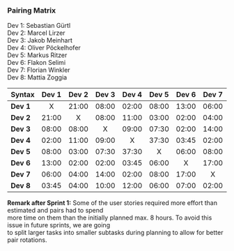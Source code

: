 ### Pairing Matrix
Dev 1: Sebastian Gürtl\
Dev 2: Marcel Lirzer\
Dev 3: Jakob Meinhart\
Dev 4: Oliver Pöckelhofer\
Dev 5: Markus Ritzer\
Dev 6: Flakon Selimi\
Dev 7: Florian Winkler\
Dev 8: Mattia Zoggia

| Syntax      | Dev 1   	  | Dev 2   	  | Dev 3   	  | Dev 4   	  | Dev 5   	  | Dev 6   	  | Dev 7   	  | Dev 8   	  |
| :---        |    :----:   |    :----:   |    :----:   |    :----:   |    :----:   |    :----:   |    :----:   |    :----:   |
| **Dev 1**       | X           | 21:00       | 08:00       | 02:00       | 08:00       | 13:00       | 06:00       | 03:45       |
| **Dev 2**       | 21:00       | X           | 08:00       | 11:00       | 03:00       | 02:00       | 04:00       | 04:00       |
| **Dev 3**       | 08:00       | 08:00       | X           | 09:00       | 07:30       | 02:00       | 14:00       | 10:00       |
| **Dev 4**       | 02:00       | 11:00       | 09:00       | X           | 37:30       | 03:45       | 02:00       | 12:00       |
| **Dev 5**       | 08:00       | 03:00       | 07:30       | 37:30       | X           | 06:00       | 08:00       | 06:00       |
| **Dev 6**       | 13:00       | 02:00       | 02:00       | 03:45       | 06:00       | X           | 17:00       | 07:00       |
| **Dev 7**       | 06:00       | 04:00       | 14:00       | 02:00       | 08:00       | 17:00       | X           | 02:00       |
| **Dev 8**       | 03:45       | 04:00       | 10:00       | 12:00       | 06:00       | 07:00       | 02:00       | X           |

**Remark after Sprint 1:** Some of the user stories required more effort than estimated and pairs had to spend\
more time on them than the initially planned max. 8 hours. To avoid this issue in future sprints, we are going\
to split larger tasks into smaller subtasks during planning to allow for better pair rotations.